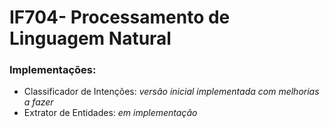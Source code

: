 # IF704- Processamento de Linguagem Natural
### Implementações:
- Classificador de Intenções: *versão inicial implementada com melhorias a fazer*
- Extrator de Entidades: *em implementação*
